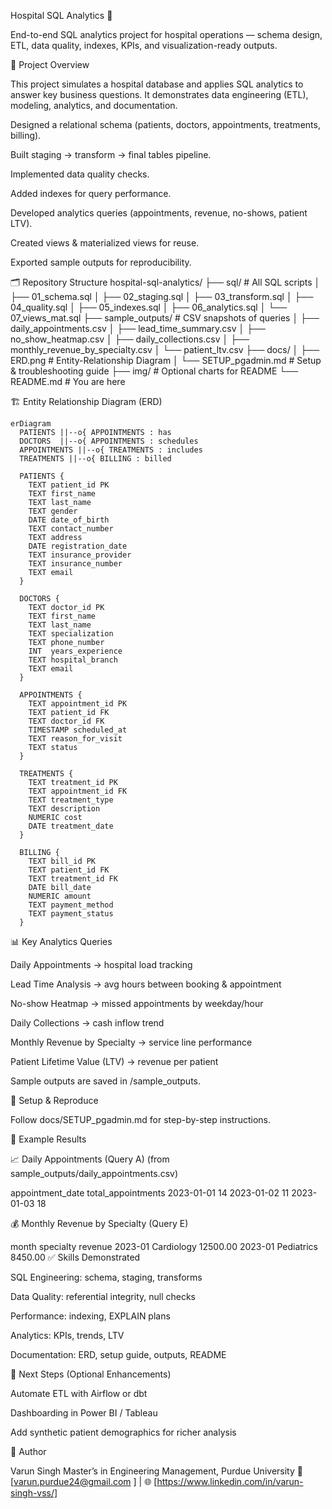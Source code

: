 Hospital SQL Analytics 🏥

End-to-end SQL analytics project for hospital operations — schema design, ETL, data quality, indexes, KPIs, and visualization-ready outputs.

📌 Project Overview

This project simulates a hospital database and applies SQL analytics to answer key business questions.
It demonstrates data engineering (ETL), modeling, analytics, and documentation.

Designed a relational schema (patients, doctors, appointments, treatments, billing).

Built staging → transform → final tables pipeline.

Implemented data quality checks.

Added indexes for query performance.

Developed analytics queries (appointments, revenue, no-shows, patient LTV).

Created views & materialized views for reuse.

Exported sample outputs for reproducibility.

🗂 Repository Structure
hospital-sql-analytics/
├── sql/                  # All SQL scripts
│   ├── 01_schema.sql
│   ├── 02_staging.sql
│   ├── 03_transform.sql
│   ├── 04_quality.sql
│   ├── 05_indexes.sql
│   ├── 06_analytics.sql
│   └── 07_views_mat.sql
├── sample_outputs/        # CSV snapshots of queries
│   ├── daily_appointments.csv
│   ├── lead_time_summary.csv
│   ├── no_show_heatmap.csv
│   ├── daily_collections.csv
│   ├── monthly_revenue_by_specialty.csv
│   └── patient_ltv.csv
├── docs/
│   ├── ERD.png            # Entity-Relationship Diagram
│   └── SETUP_pgadmin.md   # Setup & troubleshooting guide
├── img/                   # Optional charts for README
└── README.md              # You are here

🏗 Entity Relationship Diagram (ERD)
```mermaid
erDiagram
  PATIENTS ||--o{ APPOINTMENTS : has
  DOCTORS  ||--o{ APPOINTMENTS : schedules
  APPOINTMENTS ||--o{ TREATMENTS : includes
  TREATMENTS ||--o{ BILLING : billed

  PATIENTS {
    TEXT patient_id PK
    TEXT first_name
    TEXT last_name
    TEXT gender
    DATE date_of_birth
    TEXT contact_number
    TEXT address
    DATE registration_date
    TEXT insurance_provider
    TEXT insurance_number
    TEXT email
  }

  DOCTORS {
    TEXT doctor_id PK
    TEXT first_name
    TEXT last_name
    TEXT specialization
    TEXT phone_number
    INT  years_experience
    TEXT hospital_branch
    TEXT email
  }

  APPOINTMENTS {
    TEXT appointment_id PK
    TEXT patient_id FK
    TEXT doctor_id FK
    TIMESTAMP scheduled_at
    TEXT reason_for_visit
    TEXT status
  }

  TREATMENTS {
    TEXT treatment_id PK
    TEXT appointment_id FK
    TEXT treatment_type
    TEXT description
    NUMERIC cost
    DATE treatment_date
  }

  BILLING {
    TEXT bill_id PK
    TEXT patient_id FK
    TEXT treatment_id FK
    DATE bill_date
    NUMERIC amount
    TEXT payment_method
    TEXT payment_status
  }
```
📊 Key Analytics Queries

Daily Appointments → hospital load tracking

Lead Time Analysis → avg hours between booking & appointment

No-show Heatmap → missed appointments by weekday/hour

Daily Collections → cash inflow trend

Monthly Revenue by Specialty → service line performance

Patient Lifetime Value (LTV) → revenue per patient

Sample outputs are saved in /sample_outputs.

🚀 Setup & Reproduce

Follow docs/SETUP_pgadmin.md
 for step-by-step instructions.

🔎 Example Results

📈 Daily Appointments (Query A)
(from sample_outputs/daily_appointments.csv)

appointment_date	total_appointments
2023-01-01	14
2023-01-02	11
2023-01-03	18

💰 Monthly Revenue by Specialty (Query E)

month	specialty	revenue
2023-01	Cardiology	12500.00
2023-01	Pediatrics	8450.00
✅ Skills Demonstrated

SQL Engineering: schema, staging, transforms

Data Quality: referential integrity, null checks

Performance: indexing, EXPLAIN plans

Analytics: KPIs, trends, LTV

Documentation: ERD, setup guide, outputs, README

📌 Next Steps (Optional Enhancements)

Automate ETL with Airflow or dbt

Dashboarding in Power BI / Tableau

Add synthetic patient demographics for richer analysis

👤 Author

Varun Singh
Master’s in Engineering Management, Purdue University
📧 [varun.purdue24@gmail.com
] | 🌐 [https://www.linkedin.com/in/varun-singh-vss/]